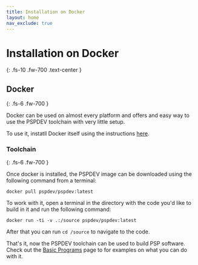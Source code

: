 ```yaml
---
title: Installation on Docker
layout: home
nav_exclude: true
---
```


# Installation on Docker
{: .fs-10 .fw-700 .text-center }

## Docker
{: .fs-6 .fw-700 }

Docker can be used on almost every platform and offers and easy way to use the PSPDEV toolchain with very little setup.

To use it, instatll Docker itself using the instructions [here](https://docs.docker.com/engine/install/).

### Toolchain 
{: .fs-6 .fw-700 }

Once docker is installed, the PSPDEV image can be downloaded using the following command from a terminal:

```shell
docker pull pspdev/pspdev:latest
```

To work with it, open a terminal in the directory with the code you'd like to build in it and run the following command:

```shell
docker run -ti -v .:/source pspdev/pspdev:latest
```

After that you can run `cd /source` to navigate to the code.

That's it, now the PSPDEV toolchain can be used to build PSP software. Check out the [Basic Programs](/basic_programs.html) page to for examples on what you can do with it.
